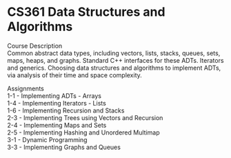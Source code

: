 # CS361 Data Structures and Algorithms
Course Description
<br /> Common abstract data types, including vectors, lists, stacks, queues, sets, maps, heaps, and graphs. Standard C++ 
interfaces for these ADTs. Iterators and generics. Choosing data structures and algorithms to implement ADTs, via analysis of 
their time and space complexity.

Assignments
<br />1-1 - Implementing ADTs - Arrays
<br />1-4 - Implementing Iterators - Lists
<br />1-6 - Implementing Recursion and Stacks
<br />2-3 - Implementing Trees using Vectors and Recursion
<br />2-4 - Implementing Maps and Sets
<br />2-5 - Implementing Hashing and Unordered Multimap
<br />3-1 - Dynamic Programming
<br />3-3 - Implementing Graphs and Queues
